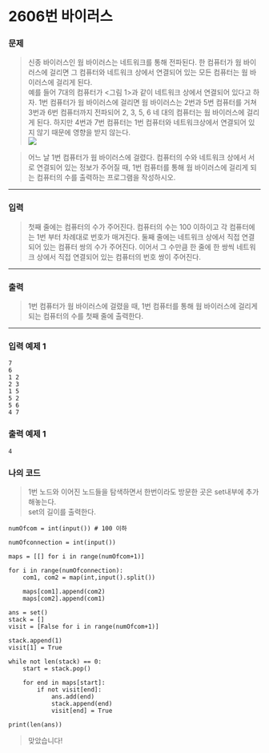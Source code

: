 # 2606번 바이러스  
### 문제  
> 신종 바이러스인 웜 바이러스는 네트워크를 통해 전파된다. 한 컴퓨터가 웜 바이러스에 걸리면 그 컴퓨터와 네트워크 상에서 연결되어 있는 모든 컴퓨터는 웜 바이러스에 걸리게 된다.  
예를 들어 7대의 컴퓨터가 <그림 1>과 같이 네트워크 상에서 연결되어 있다고 하자. 1번 컴퓨터가 웜 바이러스에 걸리면 웜 바이러스는 2번과 5번 컴퓨터를 거쳐 3번과 6번 컴퓨터까지 전파되어 2, 3, 5, 6 네 대의 컴퓨터는 웜 바이러스에 걸리게 된다. 하지만 4번과 7번 컴퓨터는 1번 컴퓨터와 네트워크상에서 연결되어 있지 않기 때문에 영향을 받지 않는다.  
![](https://www.acmicpc.net/upload/images/zmMEZZ8ioN6rhCdHmcIT4a7.png)  

> 어느 날 1번 컴퓨터가 웜 바이러스에 걸렸다. 컴퓨터의 수와 네트워크 상에서 서로 연결되어 있는 정보가 주어질 때, 1번 컴퓨터를 통해 웜 바이러스에 걸리게 되는 컴퓨터의 수를 출력하는 프로그램을 작성하시오.  

---  


### 입력  
> 첫째 줄에는 컴퓨터의 수가 주어진다. 컴퓨터의 수는 100 이하이고 각 컴퓨터에는 1번 부터 차례대로 번호가 매겨진다. 둘째 줄에는 네트워크 상에서 직접 연결되어 있는 컴퓨터 쌍의 수가 주어진다. 이어서 그 수만큼 한 줄에 한 쌍씩 네트워크 상에서 직접 연결되어 있는 컴퓨터의 번호 쌍이 주어진다.  

---  

### 출력  
> 1번 컴퓨터가 웜 바이러스에 걸렸을 때, 1번 컴퓨터를 통해 웜 바이러스에 걸리게 되는 컴퓨터의 수를 첫째 줄에 출력한다.  

---  

### 입력 예제 1  
```
7
6
1 2
2 3
1 5
5 2
5 6
4 7
```  

### 출력 예제 1
```
4
```  

### 나의 코드  
> 1번 노드와 이어진 노드들을 탐색하면서 한번이라도 방문한 곳은 set내부에 추가해놓는다.  
set의 길이를 출력한다.  

```
numOfcom = int(input()) # 100 이하

numOfconnection = int(input())

maps = [[] for i in range(numOfcom+1)]

for i in range(numOfconnection):
    com1, com2 = map(int,input().split())

    maps[com1].append(com2)
    maps[com2].append(com1)

ans = set()
stack = []
visit = [False for i in range(numOfcom+1)]

stack.append(1)
visit[1] = True

while not len(stack) == 0:
    start = stack.pop()

    for end in maps[start]:
        if not visit[end]:
            ans.add(end)
            stack.append(end)
            visit[end] = True
        
print(len(ans))
```  

> 맞았습니다!


